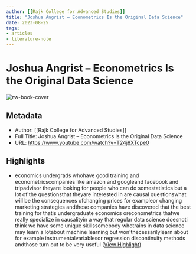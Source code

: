 ```yaml
---
author: [[Rajk College for Advanced Studies]]
title: "Joshua Angrist – Econometrics Is the Original Data Science"
date: 2023-08-25
tags: 
- articles
- literature-note
---
```

# Joshua Angrist – Econometrics Is the Original Data Science

![rw-book-cover](https://i.ytimg.com/vi/T24j8XTcpe0/maxresdefault.jpg)

## Metadata
- Author: [[Rajk College for Advanced Studies]]
- Full Title: Joshua Angrist – Econometrics Is the Original Data Science
- URL: https://www.youtube.com/watch?v=T24j8XTcpe0

## Highlights
- economics undergrads whohave good training and econometricscompanies like amazon and googleand facebook and tripadvisor theyare looking for people who can do somestatistics but a lot of the questionsthat theyare interested in are causal questionswhat will be the consequences ofchanging prices for exampleor changing marketing strategies andthese companies have discovered that the
  best training for thatis undergraduate economics oreconometrics thatwe really specialize in causalityin a way that regular data science doesnoti think we have some unique skillssomebody whotrains in data science may learn a lotabout machine learning but won'tnecessarilylearn about for example instrumentalvariablesor regression discontinuity methods andthose turn out to be very useful ([View Highlight](https://read.readwise.io/read/01gr4a8h9jzp32zwhd0089ctz3))
